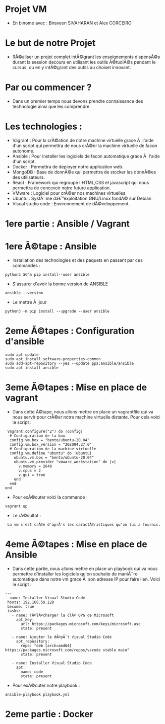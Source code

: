 
# Projet VM
- En binome avec : Biraveen SIVAHARAN et Alex CORCEIRO

# Le but de notre Projet

- RÃ©aliser un projet complet intÃ©grant les enseignements dispensÃ©s durant la session decours en utilisant les outils Ã©tudiÃ©s pendant le cursus, ou en y intÃ©grant des outils au choixet innovant.

# Par ou commencer ?

- Dans un premier temps nous devons prendre connaissance des technologie ainsi que les comprendre.

# Les technologies : 
- Vagrant : Pour la crÃ©ation de notre machine virtuelle grace Ã  l'aide d'un script qui permettra de nous crÃ©er la machine virtuelle de facon autonome.
- Ansible : Pour installer les logiciels de facon automatique grace Ã  l'aide  d'un script.
- Docker : Permettra de deployer notre application web.
- MongoDB : Base de donnÃ©e qui permettra de stocker les donnÃ©es des utilisateurs.
- React : Framework qui regroupe l'HTML,CSS et javascript qui nous permettra de concevoir notre future application.
- VMware : Logiciel pour crÃ©er nos machines virtuelles
- Ubuntu : SystÃ¨me dâ€™exploitation GNU/Linux fondÃ© sur Debian.
- Visual studio code : Environnement de dÃ©veloppement.

# 1ere partie : Ansible / Vagrant

# 1ere Ã©tape : Ansible
- Installation des technologies et des paquets en passant par ces commandes :

```
python3 â€“m pip install--user ansible
```
- S'assurer d'avoir la bonne version de ANSIBLE
```
ansible --version
```
- Le mettre Ã  jour
```
python3 -m pip install --upgrade --user ansible
```
# 2eme Ã©tapes : Configuration d'ansible
```
sudo apt update 
sudo apt install software-properties-common 
sudo add-apt-repository --yes --update ppa:ansible/ansible 
sudo apt install ansible
```
# 3eme Ã©tapes : Mise en place de vagrant
- Dans cette Ã©tape, nous allons mettre en place un vagrantfile qui va nous servir pour crÃ©er notre machine virtuelle distante. Pour cela voici le script :
```
 Vagrant.configure("2") do |config|
  # Configuration de la box
  config.vm.box = "bento/ubuntu-20.04"
  config.vm.box_version = "202004.27.0"
  # Configuration de la machine virtuelle
  config.vm.define "ubuntu" do |ubuntu|
    ubuntu.vm.box = "bento/ubuntu-20.04"
    ubuntu.vm.provider "vmware_workstation" do |v| 
      v.memory = 2048
      v.cpus = 2
      v.gui = true
    end
  end
end
```
- Pour exÃ©cuter voici la commande :
```
vagrant up
```

- Le rÃ©sultat :
```
 La vm s'est crÃ©e d'aprÃ¨s les caractÃ©ristiques qu'on lui a fournis.
```

# 4eme Ã©tapes : Mise en place de Ansible

- Dans cette partie, nous allons mettre en place un playbook qui va nous permettre d'installer les logiciels qu'on souhaite de maniÃ¨re automatique dans notre vm grace Ã  son adresse IP pour faire lien. Voici le script :
 ```
---
- name: Installer Visual Studio Code
  hosts: 192.168.59.128
  become: true
  tasks:
    - name: TÃ©lÃ©charger la clÃ© GPG de Microsoft
      apt_key:
        url: https://packages.microsoft.com/keys/microsoft.asc
        state: present

    - name: Ajouter le dÃ©pÃ´t Visual Studio Code
      apt_repository:
        repo: "deb [arch=amd64] https://packages.microsoft.com/repos/vscode stable main"
        state: present

    - name: Installer Visual Studio Code
      apt:
        name: code
        state: present
 ```

- Pour exÃ©cuter notre playbook :
```
ansible-playbook playbook.yml
```

# 2eme partie : Docker







